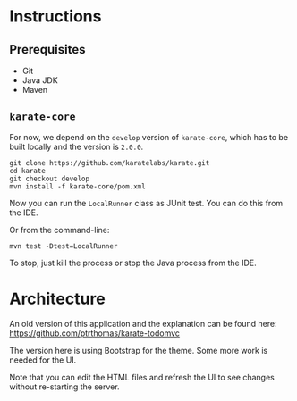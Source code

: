 # Instructions

## Prerequisites
* Git
* Java JDK
* Maven

## `karate-core`
For now, we depend on the `develop` version of `karate-core`, which has to be built locally and the version is `2.0.0`. 

```
git clone https://github.com/karatelabs/karate.git
cd karate
git checkout develop
mvn install -f karate-core/pom.xml
```

Now you can run the `LocalRunner` class as  JUnit test. You can do this from the IDE.

Or from the command-line:

```
mvn test -Dtest=LocalRunner
```

To stop, just kill the process or stop the Java process from the IDE.

# Architecture
An old version of this application and the explanation can be found here: https://github.com/ptrthomas/karate-todomvc

The version here is using Bootstrap for the theme. Some more work is needed for the UI.

Note that you can edit the HTML files and refresh the UI to see changes without re-starting the server.